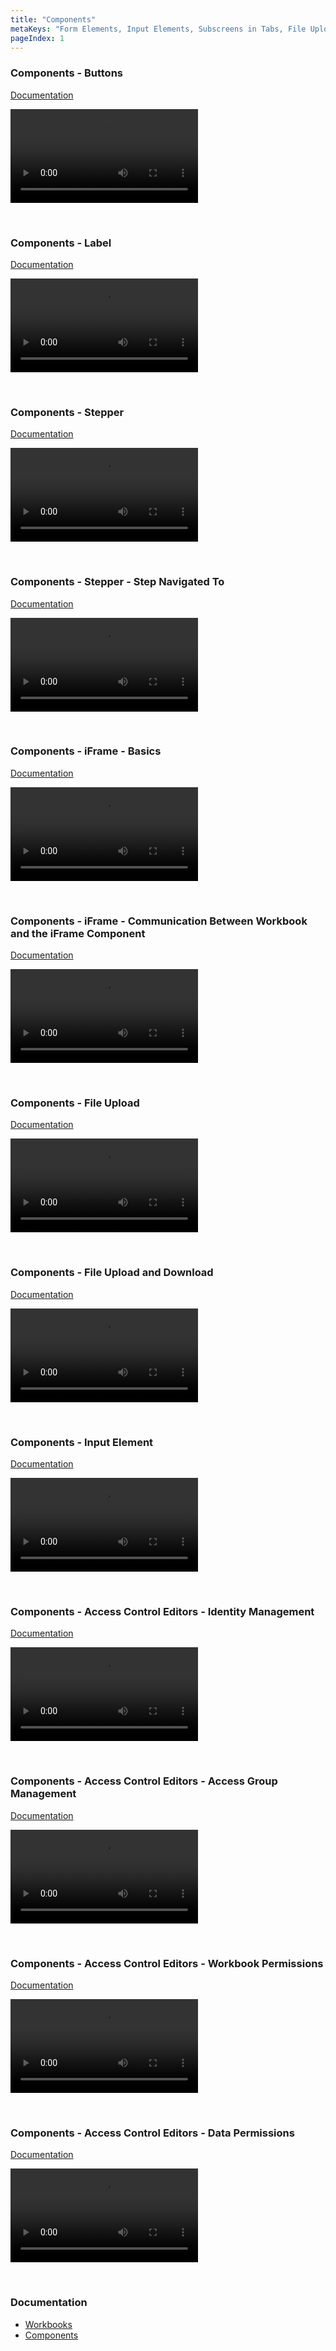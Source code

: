 ```yaml
---
title: "Components"
metaKeys: "Form Elements, Input Elements, Subscreens in Tabs, File Upload, Button, Label, Filter, Image, iFrame, Data Flow, Scripts, Workflow, Extension, Reports, Tab Control, Form Schemas, Progress Indicator, Creating Pages, Adding Parts and The Layout System, "
pageIndex: 1
---
```




###  Components - Buttons
[Documentation](../../docs/workbooks/components/uielements/button.md)


![video](https://profitbasedocs.blob.core.windows.net/videos/Workbook%20-%20Buttons.mp4)

<br/>

###  Components - Label
[Documentation](../../docs/workbooks/components/uielements/label.md)

![video](https://profitbasedocs.blob.core.windows.net/videos/Workbook%20-%20Label.mp4)

<br/>

###  Components - Stepper
[Documentation](../../docs/workbooks/components/uielements/stepper.md)

![video](https://profitbasedocs.blob.core.windows.net/videos/Workbook%20-%20Stepper.mp4)

<br/>

###  Components - Stepper - Step Navigated To
[Documentation](../../docs/workbooks/components/uielements/stepper.md)

![video](https://profitbasedocs.blob.core.windows.net/videos/Stepper%20-%20Step%20Navigated%20To.mp4)

<br/>

###  Components - iFrame - Basics
[Documentation](../../docs/workbooks/components/uielements/iframe.md)

![video](https://profitbasedocs.blob.core.windows.net/videos/Workbook%20-%20Iframe%20-%20Basics.mp4)

<br/>

###  Components - iFrame - Communication Between Workbook and the iFrame Component
[Documentation](../../docs/workbooks/components/uielements/iframe.md)

![video](https://profitbasedocs.blob.core.windows.net/videos/iFrame%20-%20Communication%20Between%20Workbook%20and%20the%20iFrame%20Component.mp4)

<br/>

###  Components - File Upload
[Documentation](../../docs/workbooks/components/uielements/fileupload.md)

![video](https://profitbasedocs.blob.core.windows.net/videos/Workbooks%20-%20File%20Upload.mp4)

<br/>

###  Components - File Upload and Download
[Documentation](../../docs/workbooks/components/uielements/fileupload.md)

![video](https://profitbasedocs.blob.core.windows.net/videos/Workbook%20-%20File%20Upload%20and%20Download.mp4)

<br/>

###  Components - Input Element
[Documentation](../../docs/workbooks/components/inputelement.md)

![video](https://profitbasedocs.blob.core.windows.net/videos/Workbook%20-%20Input%20Element.mp4)

<br/>


###  Components - Access Control Editors - Identity Management
[Documentation](../../docs/workbooks/components/accesscontrol/identitymanagement.md)

![video](https://profitbasedocs.blob.core.windows.net/videos/Access%20Control%20-%20Identity%20management.mp4)

<br/>


###  Components - Access Control Editors - Access Group Management
[Documentation](../../docs/workbooks/components/accesscontrol/accessgroupman.md)

![video](https://profitbasedocs.blob.core.windows.net/videos/Access%20Control%20-%20Access%20groups.mp4)

<br/>


###  Components - Access Control Editors - Workbook Permissions
[Documentation](../../docs/workbooks/components/accesscontrol/workbookperm.md)

![video](https://profitbasedocs.blob.core.windows.net/videos/Access%20Control%20-%20Workbook%20Permissions%20Editor.mp4)

<br/>


###  Components - Access Control Editors - Data Permissions
[Documentation](../../docs/workbooks/components/accesscontrol/dataperm.md)

![video](https://profitbasedocs.blob.core.windows.net/videos/Access%20Control%20-%20Data%20Permissions%20Editor.mp4)

<br/>




### Documentation 

* [Workbooks](../../docs/workbooks.md)
* [Components](../../docs/workbooks/components.md)